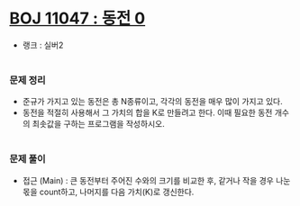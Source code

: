 # [BOJ 11047 : 동전 0](https://www.acmicpc.net/problem/11047)
- 랭크 : 실버2
  <br><br>
  
### 문제 정리
- 준규가 가지고 있는 동전은 총 N종류이고, 각각의 동전을 매우 많이 가지고 있다.
- 동전을 적절히 사용해서 그 가치의 합을 K로 만들려고 한다. 이때 필요한 동전 개수의 최솟값을 구하는 프로그램을 작성하시오.
   <br><br>

### 문제 풀이
- 접근 (Main) : 큰 동전부터 주어진 수와의 크기를 비교한 후, 같거나 작을 경우 나눈 몫을 count하고, 나머지를 다음 가치(K)로 갱신한다.

    
    


    
    


